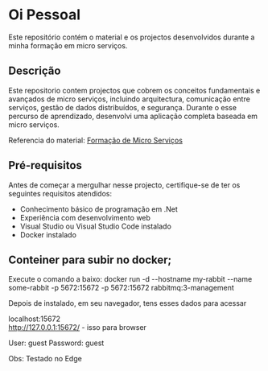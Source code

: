 # Oi Pessoal

Este repositório contém o material e os projectos desenvolvidos durante a minha formação em micro serviços.

## Descrição

Este repositorio contem projectos que cobrem os conceitos fundamentais e avançados de micro serviços, incluindo arquitectura, comunicação entre serviços, gestão de dados distribuídos, e segurança. Durante o esse percurso de aprendizado, desenvolvi uma aplicação completa baseada em micro serviços.

Referencia do material: [Formação de Micro Serviços](https://www.udemy.com/share/105tjD3@edVHgO6SM6xkRGj0hPVsfa_eGz4FoSvPGMBfSTw5OWl1ok3Lkc6bXmeToNZPE_nr1g==/)

## Pré-requisitos

Antes de começar a mergulhar nesse projecto, certifique-se de ter os seguintes requisitos atendidos:

- Conhecimento básico de programação em .Net
- Experiência com desenvolvimento web
- Visual Studio ou Visual Studio Code instalado
- Docker instalado


## Conteiner para subir no docker; 
Execute o comando a baixo: 
docker run -d --hostname my-rabbit --name some-rabbit -p 5672:15672 -p 5672:15672 rabbitmq:3-management

Depois de instalado, em seu navegador, tens esses dados para acessar 

localhost:15672          
http://127.0.0.1:15672/ - isso para browser 

User: guest
Password: guest

Obs: Testado no Edge
